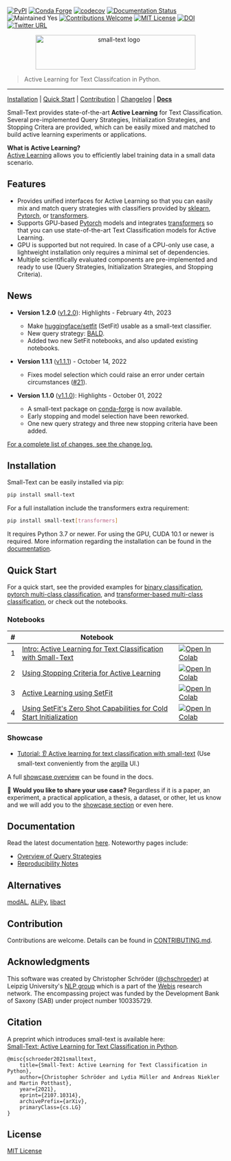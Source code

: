 [![PyPI](https://img.shields.io/pypi/v/small-text/v1.2.0)](https://pypi.org/project/small-text/)
[![Conda Forge](https://img.shields.io/conda/v/conda-forge/small-text?label=conda-forge)](https://anaconda.org/conda-forge/small-text)
[![codecov](https://codecov.io/gh/webis-de/small-text/branch/master/graph/badge.svg?token=P86CPABQOL)](https://codecov.io/gh/webis-de/small-text)
[![Documentation Status](https://readthedocs.org/projects/small-text/badge/?version=v1.2.0)](https://small-text.readthedocs.io/en/v1.2.0/) 
![Maintained Yes](https://img.shields.io/badge/maintained-yes-green)
[![Contributions Welcome](https://img.shields.io/badge/contributions-welcome-brightgreen)](CONTRIBUTING.md)
[![MIT License](https://img.shields.io/github/license/webis-de/small-text)](LICENSE)
[![DOI](https://zenodo.org/badge/DOI/10.5281/zenodo.7606272.svg)](https://zenodo.org/record/7606272)
[![Twitter URL](https://img.shields.io/twitter/url?style=social&url=https%3A%2F%2Fgithub.com%2Fwebis-de%2Fsmall-text)](https://twitter.com/intent/tweet?text=https%3A%2F%2Fgithub.com%2Fwebis-de%2Fsmall-text)

<p align="center">
<img width="372" height="80" src="https://raw.githubusercontent.com/webis-de/small-text/master/docs/_static/small-text-logo.png" alt="small-text logo" />
</p>

> Active Learning for Text Classifcation in Python.
<hr>

[Installation](#installation) | [Quick Start](#quick-start) | [Contribution](CONTRIBUTING.md) | [Changelog][changelog] | [**Docs**][documentation_main]

Small-Text provides state-of-the-art **Active Learning** for Text Classification. 
Several pre-implemented Query Strategies, Initialization Strategies, and Stopping Critera are provided, 
which can be easily mixed and matched to build active learning experiments or applications.

**What is Active Learning?**  
[Active Learning](https://small-text.readthedocs.io/en/latest/active_learning.html) allows you to efficiently label training data in a small data scenario.


## Features

- Provides unified interfaces for Active Learning so that you can 
  easily mix and match query strategies with classifiers provided by [sklearn](https://scikit-learn.org/), [Pytorch](https://pytorch.org/), or [transformers](https://github.com/huggingface/transformers).
- Supports GPU-based [Pytorch](https://pytorch.org/) models and integrates [transformers](https://github.com/huggingface/transformers) 
  so that you can use state-of-the-art Text Classification models for Active Learning.
- GPU is supported but not required. In case of a CPU-only use case, 
  a lightweight installation only requires a minimal set of dependencies.
- Multiple scientifically evaluated components are pre-implemented and ready to use (Query Strategies, Initialization Strategies, and Stopping Criteria).

## News

- **Version 1.2.0** ([v1.2.0][changelog_1.2.0]): Highlights - February 4th, 2023
  - Make [huggingface/setfit](https://github.com/huggingface/setfit) (SetFit) usable as a small-text classifier.
  - New query strategy: [BALD](https://github.com/webis-de/small-text/blob/v1.2.0/small_text/query_strategies/bayesian.py).
  - Added two new SetFit notebooks, and also updated existing notebooks.
  
- **Version 1.1.1** ([v1.1.1][changelog_1.1.1]) - October 14, 2022
  - Fixes model selection which could raise an error under certain circumstances ([#21](https://github.com/webis-de/small-text/issues/21)).
  
- **Version 1.1.0** ([v1.1.0][changelog_1.1.0]): Highlights - October 01, 2022
  - A small-text package on [conda-forge](https://anaconda.org/conda-forge/small-text) is now available.
  - Early stopping and model selection have been reworked.
  - One new query strategy and three new stopping criteria have been added.

[For a complete list of changes, see the change log.][changelog]


## Installation

Small-Text can be easily installed via pip:

```bash
pip install small-text
```

For a full installation include the transformers extra requirement:

```bash
pip install small-text[transformers]
```

It requires Python 3.7 or newer. For using the GPU, CUDA 10.1 or newer is required. 
More information regarding the installation can be found in the 
[documentation][documentation_install].


## Quick Start

For a quick start, see the provided examples for [binary classification](examples/examplecode/binary_classification.py),
[pytorch multi-class classification](examples/examplecode/pytorch_multiclass_classification.py), and 
[transformer-based multi-class classification](examples/examplecode/transformers_multiclass_classification.py),
or check out the notebooks.

### Notebooks

| # | Notebook | |
| --- | -------- | --- |
| 1 | [Intro: Active Learning for Text Classification with Small-Text](https://github.com/webis-de/small-text/blob/v1.2.0/examples/notebooks/01-active-learning-for-text-classification-with-small-text-intro.ipynb) | [![Open In Colab](https://colab.research.google.com/assets/colab-badge.svg)](https://colab.research.google.com/github/webis-de/small-text/blob/v1.2.0/examples/notebooks/01-active-learning-for-text-classification-with-small-text-intro.ipynb) |
  | 2 | [Using Stopping Criteria for Active Learning](https://github.com/webis-de/small-text/blob/v1.2.0/examples/notebooks/02-active-learning-with-stopping-criteria.ipynb) | [![Open In Colab](https://colab.research.google.com/assets/colab-badge.svg)](https://colab.research.google.com/github/webis-de/small-text/blob/v1.2.0/examples/notebooks/02-active-learning-with-stopping-criteria.ipynb) |
| 3 | [Active Learning using SetFit](https://github.com/webis-de/small-text/blob/v1.2.0/examples/notebooks/03-active-learning-with-setfit.ipynb) | [![Open In Colab](https://colab.research.google.com/assets/colab-badge.svg)](https://colab.research.google.com/github/webis-de/small-text/blob/v1.2.0/examples/notebooks/03-active-learning-with-setfit.ipynb) |
| 4 | [Using SetFit's Zero Shot Capabilities for Cold Start Initialization](https://github.com/webis-de/small-text/blob/v1.2.0/examples/notebooks/04-zero-shot-cold-start.ipynb) | [![Open In Colab](https://colab.research.google.com/assets/colab-badge.svg)](https://colab.research.google.com/github/webis-de/small-text/blob/v1.2.0/examples/notebooks/04-zero-shot-cold-start.ipynb) |

### Showcase

- [Tutorial: 👂 Active learning for text classification with small-text][argilla_al_tutorial] (Use small-text conveniently from the [argilla][argilla] UI.)

A full [showcase overview][documentation_showcase] can be found in the docs.

🎀 **Would you like to share your use case?** Regardless if it is a paper, an experiment, a practical application, a thesis, a dataset, or other, let us know and we will add you to the [showcase section][documentation_showcase] or even here.

## Documentation

Read the latest documentation [here][documentation_main]. Noteworthy pages include:

- [Overview of Query Strategies][documentation_query_strategies]
- [Reproducibility Notes][documentation_reproducibility_notes]


## Alternatives

[modAL](https://github.com/modAL-python/modAL), [ALiPy](https://github.com/NUAA-AL/ALiPy), [libact](https://github.com/ntucllab/libact)

## Contribution

Contributions are welcome. Details can be found in [CONTRIBUTING.md](CONTRIBUTING.md).

## Acknowledgments

This software was created by Christopher Schröder ([@chschroeder](https://github.com/chschroeder)) at Leipzig University's [NLP group](http://asv.informatik.uni-leipzig.de/) 
which is a part of the [Webis](https://webis.de/) research network. 
The encompassing project was funded by the Development Bank of Saxony (SAB) under project number 100335729.

## Citation

A preprint which introduces small-text is available here:  
[Small-Text: Active Learning for Text Classification in Python](https://arxiv.org/abs/2107.10314). 

```
@misc{schroeder2021smalltext,
    title={Small-Text: Active Learning for Text Classification in Python}, 
    author={Christopher Schröder and Lydia Müller and Andreas Niekler and Martin Potthast},
    year={2021},
    eprint={2107.10314},
    archivePrefix={arXiv},
    primaryClass={cs.LG}
}
```

## License

[MIT License](LICENSE)


[documentation_main]: https://small-text.readthedocs.io/en/v1.2.0/
[documentation_install]: https://small-text.readthedocs.io/en/v1.2.0/install.html
[documentation_query_strategies]: https://small-text.readthedocs.io/en/v1.2.0/components/query_strategies.html
[documentation_showcase]: https://small-text.readthedocs.io/en/v1.2.0/showcase.html
[documentation_reproducibility_notes]: https://small-text.readthedocs.io/en/v1.2.0/reproducibility_notes.html
[changelog]: https://small-text.readthedocs.io/en/latest/changelog.html
[changelog_1.1.0]: https://small-text.readthedocs.io/en/latest/changelog.html#version-1-1-0-2022-10-01
[changelog_1.1.1]: https://small-text.readthedocs.io/en/latest/changelog.html#version-1-1-1-2022-10-14
[changelog_1.2.0]: https://small-text.readthedocs.io/en/latest/changelog.html#version-1-2-0-2023-02-04
[argilla]: https://github.com/argilla-io/argilla
[argilla_al_tutorial]: https://docs.argilla.io/en/latest/tutorials/notebooks/training-textclassification-smalltext-activelearning.html
